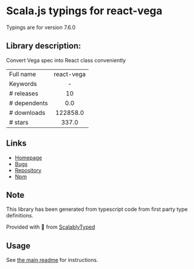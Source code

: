 
# Scala.js typings for react-vega

Typings are for version 7.6.0

## Library description:
Convert Vega spec into React class conveniently

|                    |                 |
| ------------------ | :-------------: |
| Full name          | react-vega |
| Keywords           | - |
| # releases         | 10 |
| # dependents       | 0.0 |
| # downloads        | 122858.0 |
| # stars            | 337.0 |

## Links
- [Homepage](https://github.com/vega/react-vega#readme)
- [Bugs](https://github.com/vega/react-vega/issues)
- [Repository](https://github.com/vega/react-vega)
- [Npm](https://www.npmjs.com/package/react-vega)
    


## Note
This library has been generated from typescript code from first party type definitions.

Provided with :purple_heart: from [ScalablyTyped](https://github.com/oyvindberg/ScalablyTyped)

## Usage
See [the main readme](../../readme.md) for instructions.


